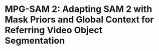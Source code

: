 # MPG-SAM 2: Adapting SAM 2 with Mask Priors and Global Context for Referring Video Object Segmentation


